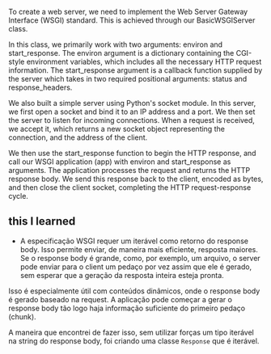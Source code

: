 To create a web server, we need to implement the Web Server Gateway Interface (WSGI) standard. This is achieved through our BasicWSGIServer class.

In this class, we primarily work with two arguments: environ and start_response. The environ argument is a dictionary containing the CGI-style environment variables, which includes all the necessary HTTP request information. The start_response argument is a callback function supplied by the server which takes in two required positional arguments: status and response_headers.

We also built a simple server using Python's socket module. In this server, we first open a socket and bind it to an IP address and a port. We then set the server to listen for incoming connections. When a request is received, we accept it, which returns a new socket object representing the connection, and the address of the client.

We then use the start_response function to begin the HTTP response, and call our WSGI application (app) with environ and start_response as arguments. The application processes the request and returns the HTTP response body. We send this response back to the client, encoded as bytes, and then close the client socket, completing the HTTP request-response cycle.


## this I learned

- A especificação WSGI requer um iterável como retorno do response body. Isso permite enviar, de maneira mais eficiente, resposta maiores. Se o response body é grande, como, por exemplo, um arquivo, o server pode enviar para o client um pedaço por vez assim que ele é gerado, sem esperar que a geração da resposta inteira esteja pronta.

Isso é especialmente útil com conteúdos dinâmicos, onde o response body é gerado baseado na request. A aplicação pode começar a gerar o response body tão logo haja informação suficiente do primeiro pedaço (chunk).

A maneira que encontrei de fazer isso, sem utilizar forças um tipo iterável na string do response body, foi criando uma classe `Response` que é iterável.
